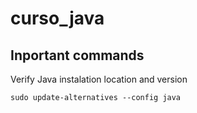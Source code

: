 # curso_java

## Inportant commands
Verify Java instalation location and version

```sudo update-alternatives --config java```
